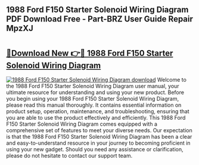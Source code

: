## 1988 Ford F150 Starter Solenoid Wiring Diagram PDF Download Free - Part-BRZ User Guide Repair MpzXJ

# <h2><a href="http://dfmzkv.blite.top/?on=1988+Ford+F150+Starter+Solenoid+Wiring+Diagram">🔗Download New 👉🔴 1988 Ford F150 Starter Solenoid Wiring Diagram</a></h2>

[![1988 Ford F150 Starter Solenoid Wiring Diagram download](https://i.imgur.com/lujVjoI.png)](http://dfmzkv.blite.top/?on=1988+Ford+F150+Starter+Solenoid+Wiring+Diagram)
Welcome to the 1988 Ford F150 Starter Solenoid Wiring Diagram user manual, your ultimate resource for understanding and using your new product. Before you begin using your 1988 Ford F150 Starter Solenoid Wiring Diagram, please read this manual thoroughly. It contains essential information on product setup, operation, maintenance, and troubleshooting, ensuring that you are able to use the product effectively and efficiently. This 1988 Ford F150 Starter Solenoid Wiring Diagram comes equipped with a comprehensive set of features to meet your diverse needs. Our expectation is that the 1988 Ford F150 Starter Solenoid Wiring Diagram has been a clear and easy-to-understand resource in your journey to becoming proficient in using your new gadget. Should you need any assistance or clarification, please do not hesitate to contact our support team.

